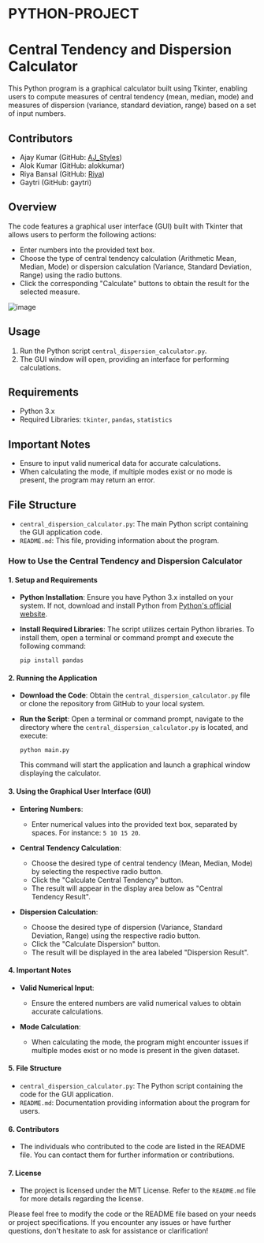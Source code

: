 # PYTHON-PROJECT
# Central Tendency and Dispersion Calculator

This Python program is a graphical calculator built using Tkinter, enabling users to compute measures of central tendency (mean, median, mode) and measures of dispersion (variance, standard deviation, range) based on a set of input numbers.


## Contributors

- Ajay Kumar (GitHub: [AJ_Styles](https://github.com/Aj3322))
- Alok Kumar (GitHub: alokkumar)
- Riya Bansal (GitHub: [Riya](https://github.com/Riya-2603))
- Gaytri (GitHub: gaytri)

## Overview

The code features a graphical user interface (GUI) built with Tkinter that allows users to perform the following actions:

- Enter numbers into the provided text box.
- Choose the type of central tendency calculation (Arithmetic Mean, Median, Mode) or dispersion calculation (Variance, Standard Deviation, Range) using the radio buttons.
- Click the corresponding "Calculate" buttons to obtain the result for the selected measure.

![image](https://github.com/Aj3322/PYTHON-PROJECT/assets/114848454/d5744e1d-3663-4d9a-86be-a7fcb33cb7c0)


## Usage

1. Run the Python script `central_dispersion_calculator.py`.
2. The GUI window will open, providing an interface for performing calculations.

## Requirements

- Python 3.x
- Required Libraries: `tkinter`, `pandas`, `statistics`

## Important Notes

- Ensure to input valid numerical data for accurate calculations.
- When calculating the mode, if multiple modes exist or no mode is present, the program may return an error.

## File Structure

- `central_dispersion_calculator.py`: The main Python script containing the GUI application code.
- `README.md`: This file, providing information about the program.


### How to Use the Central Tendency and Dispersion Calculator

#### 1. **Setup and Requirements**

- **Python Installation**: Ensure you have Python 3.x installed on your system. If not, download and install Python from [Python's official website](https://www.python.org).

- **Install Required Libraries**: The script utilizes certain Python libraries. To install them, open a terminal or command prompt and execute the following command:

    ```
    pip install pandas
    ```

#### 2. **Running the Application**

- **Download the Code**: Obtain the `central_dispersion_calculator.py` file or clone the repository from GitHub to your local system.

- **Run the Script**: Open a terminal or command prompt, navigate to the directory where the `central_dispersion_calculator.py` is located, and execute:

    ```
    python main.py
    ```

    This command will start the application and launch a graphical window displaying the calculator.

#### 3. **Using the Graphical User Interface (GUI)**

- **Entering Numbers**:
    - Enter numerical values into the provided text box, separated by spaces. For instance: `5 10 15 20`.

- **Central Tendency Calculation**:
    - Choose the desired type of central tendency (Mean, Median, Mode) by selecting the respective radio button.
    - Click the "Calculate Central Tendency" button.
    - The result will appear in the display area below as "Central Tendency Result".

- **Dispersion Calculation**:
    - Choose the desired type of dispersion (Variance, Standard Deviation, Range) using the respective radio button.
    - Click the "Calculate Dispersion" button.
    - The result will be displayed in the area labeled "Dispersion Result".

#### 4. **Important Notes**

- **Valid Numerical Input**:
    - Ensure the entered numbers are valid numerical values to obtain accurate calculations.

- **Mode Calculation**:
    - When calculating the mode, the program might encounter issues if multiple modes exist or no mode is present in the given dataset.

#### 5. **File Structure**

- `central_dispersion_calculator.py`: The Python script containing the code for the GUI application.
- `README.md`: Documentation providing information about the program for users.

#### 6. **Contributors**

- The individuals who contributed to the code are listed in the README file. You can contact them for further information or contributions.

#### 7. **License**

- The project is licensed under the MIT License. Refer to the `README.md` file for more details regarding the license.

Please feel free to modify the code or the README file based on your needs or project specifications. If you encounter any issues or have further questions, don't hesitate to ask for assistance or clarification!
